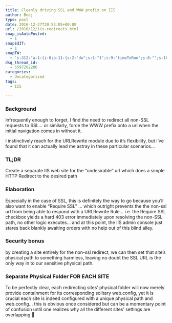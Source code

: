 ```yaml
---
title: Cleanly driving SSL and WWW prefix on IIS
author: Beej
type: post
date: 2016-12-27T20:53:05+00:00
url: /2016/12/iis-redirects.html
snap_isAutoPosted:
  - 1
snapEdIT:
  - 1
snapTW:
  - 's:312:"a:1:{i:0;a:11:{s:2:"do";s:1:"1";s:9:"timeToRun";s:0:"";s:10:"SNAPformat";s:15:"%TITLE% - %URL%";s:8:"attchImg";s:1:"1";s:9:"isAutoImg";s:1:"A";s:8:"imgToUse";s:0:"";s:4:"doTW";s:1:"1";s:11:"isPrePosted";s:1:"1";s:8:"isPosted";s:1:"1";s:4:"pgID";s:18:"813850275500855296";s:5:"pDate";s:19:"2016-12-27 20:53:22";}}";'
dsq_thread_id:
  - 5597202286
categories:
  - Uncategorized
tags:
  - IIS

---
```

### Background

Infrequently enough to forget, I find the need to redirect all non-SSL requests to SSL&#8230; or similarly, force the WWW prefix onto a url when the initial navigation comes in without it.
  
I instinctively reach for the URLRewrite module due to it&#8217;s flexibility, but i&#8217;ve found that it can actually lead me astray in these particular scenarios&#8230;

### TL;DR

Create a separate IIS web site for the &#8220;undesirable&#8221; url which does a simple HTTP Redirect to the desired path

### Elaboration

Especially in the case of SSL, this is definitely the way to go because you&#8217;ll also want to enable &#8220;Require SSL&#8221; &#8230; which outright prevents the the non-ssl url from being able to respond with a URLRewrite Rule&#8230; i.e. the Require SSL checkbox yields a hard 403 error immediately upon resolving the non-SSL path, no other logic executes&#8230; and at this point, the IIS admin console just stares back blankly awaiting orders with no help out of this blind alley.

### Security bonus

by creating a site entirely for the non-ssl redirect, we can then set that site&#8217;s physical path to something harmless, leaving no doubt the SSL URL is the only way in to our sensitive physical path.

### Separate Physical Folder FOR EACH SITE

To be perfectly clear, each redirecting sites&#8217; physical folder will now merely provide containment for its corresponding solitary web.config, yet it is crucial each site is indeed configured with a unique physical path and web.config&#8230; this is obvious once considered but can be a momentary point of confusion until one realizes why all the different sites&#8217; settings are overlapping 🙂
